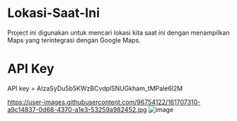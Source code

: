 # Lokasi-Saat-Ini
Project ini digunakan untuk mencari lokasi kita saat ini dengan menampilkan Maps yang terintegrasi dengan Google Maps. 

# API Key
API key = AIzaSyDu5b5KWzBCvdplSNUGkham_tMPale6l2M

https://user-images.githubusercontent.com/96754122/161707310-a9c14837-0d68-4370-a1e3-53259a982452.jpg
![image](https://user-images.githubusercontent.com/34671027/161708062-756317fd-c0f0-4997-aa76-b465eccc8c7b.png)

